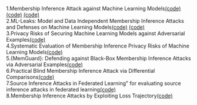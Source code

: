 1.Membership Inference Attack against Machine Learning Models[(code)](https://github.com/csong27/membership-inference) [(code)](https://github.com/yonsei-cysec/Membership_Inference_Attack) [(code)](https://github.com/spring-epfl/mia)  
2.ML-Leaks: Model and Data Independent Membership Inference Attacks and Defenses on Machine Learning Models[(code)](https://github.com/AhmedSalem2/ML-Leaks)
[(code)](https://github.com/GeorgeTzannetos/ml-leaks-pytorch)  
3.Privacy Risks of Securing Machine Learning Models against Adversarial Examples[(code)](https://github.com/inspire-group/privacy-vs-robustness)  
4.Systematic Evaluation of Membership Inference Privacy Risks of Machine Learning Models[(code)](https://github.com/inspire-group/membership-inference-evaluation)    
5.{MemGuard}: Defending against Black-Box Membership Inference Attacks via Adversarial Examples[(code)](https://github.com/jinyuan-jia/MemGuard)  
6.Practical Blind Membership Inference Attack via Differential Comparisons[(code)](https://github.com/hyhmia/BlindMI)  
7.Source Inference Attacks in Federated Learning" for evaluating source inference attacks in federated learning[(code)](https://github.com/HongshengHu/source-inference-FL)  
8.Membership Inference Attacks by Exploiting Loss Trajectory[(code)](https://github.com/DennisLiu2022/Membership-Inference-Attacks-by-Exploiting-Loss-Trajectory)  
